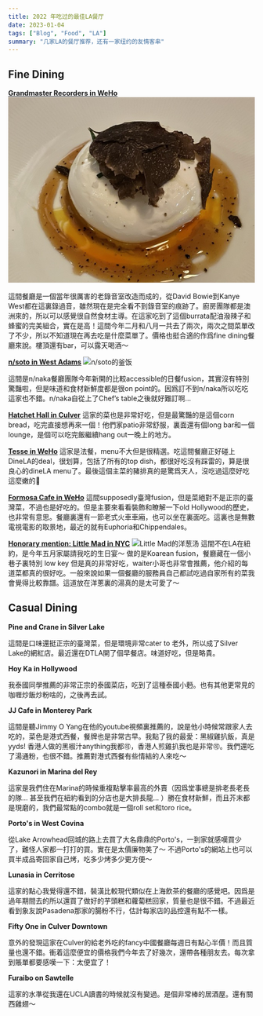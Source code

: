 ```yaml
---
title: 2022 年吃过的最佳LA餐厅
date: 2023-01-04
tags: ["Blog", "Food", "LA"]
summary: "几家LA的餐厅推荐，还有一家纽约的友情客串"
---
```

## Fine Dining
[**Grandmaster Recorders in WeHo**](https://grandmasterrecorders.com/)
![burrata](/images/posts/grandmasterrecord.jpg "Burrata 配老干妈绝绝子!!")

這間餐廳是一個當年很厲害的老錄音室改造而成的，從David Bowie到Kanye West都在這裏錄過音，雖然現在是完全看不到錄音室的痕跡了。廚房團隊都是澳洲來的，所以可以感覺很自然食材主導。在這家吃到了這個burrata配油潑辣子和蜂蜜的完美組合，實在是高！這間今年二月和八月一共去了兩次，兩次之間菜單改了不少，所以不知道現在再去吃是什麼菜單了。價格也挺合適的作爲fine dining餐廳來說。樓頂還有bar，可以露天喝酒～

[**n/soto in West Adams**](https://n-soto.com/)
![n/soto的釜饭](https://file.notion.so/f/f/ee580e7a-f267-49e4-b34c-d2058d686325/6b5b2251-6836-40d3-b57b-5974716aeb9f/IMG_3596.jpg?id=108c28ef-fd69-4adb-a002-66397a45c6c3&table=block&spaceId=ee580e7a-f267-49e4-b34c-d2058d686325&expirationTimestamp=1700013600000&signature=0U8T0cr996SjMmmHb8mNW0a2FawjZ2GGPVGs28y5mRo&downloadName=IMG_3596.jpg)

這間是n/naka餐廳團隊今年新開的比較accessible的日餐fusion，其實沒有特別驚豔啦，但是味道和食材新鮮度都是很on point的。因爲訂不到n/naka所以吃吃這家也不錯。n/naka自從上了Chef’s table之後就好難訂啊…

[**Hatchet Hall in Culver**](http://www.hatchethallla.com/)
這家的菜也是非常好吃，但是最驚豔的是這個corn bread，吃完直接想再來一個！他們家patio非常舒服，裏面還有個long bar和一個lounge，是個可以吃完飯繼續hang out一晚上的地方。

[**Tesse in WeHo**](https://www.tesserestaurant.com/)
這家是法餐，menu不大但是很精選。吃這間餐廳正好碰上DineLA的deal，很划算，包括了所有的top dish，都很好吃沒有踩雷的，算是很良心的dineLA menu了。最後這個主菜的豬排真的是驚爲天人，沒吃過這麼好吃這麼嫩的🐷

[**Formosa Cafe in WeHo**](https://theformosacafe.com/)
這間supposedly臺灣fusion，但是菜絕對不是正宗的臺灣菜，不過也是好吃的。但是主要來看看裝飾和瞭解一下old Hollywood的歷史，也非常有意思。餐廳裏還有一節老式火車車廂，也可以坐在裏面吃。這裏也是無數電視電影的取景地，最近的就有Euphoria和Chippendales。

[**Honorary mention: Little Mad in NYC**](https://www.littlemadnyc.com/)
![Little Mad的洋葱汤](https://file.notion.so/f/s/ba8db34d-6abf-47d1-a8eb-ee819a8bbf40/IMG_2309.jpg?id=b203a279-b72c-4937-99ae-da1352f30ec6&table=block&spaceId=ee580e7a-f267-49e4-b34c-d2058d686325&expirationTimestamp=1700013600000&signature=i0OdZQFA7EpGk67fr1rYgBqnTt10m7sk9OWeIDMF-LA&downloadName=IMG_2309.jpg)
這間不在LA在紐約，是今年五月家屬請我吃的生日宴～ 做的是Koarean fusion，餐廳藏在一個小巷子裏特別 low key 但是真的非常好吃，waiter小哥也非常會推薦，他介紹的每道菜都真的很好吃。一般來說如果一個餐廳的服務員自己都試吃過自家所有的菜我會覺得比較靠譜。這道放在洋蔥裏的湯真的是太可愛了～

## Casual Dining
**Pine and Crane in Silver Lake**

這間是口味還挺正宗的臺灣菜，但是環境非常cater to 老外，所以成了Silver Lake的網紅店。最近還在DTLA開了個早餐店。味道好吃，但是略貴。

**Hoy Ka in Hollywood**

我泰國同學推薦的非常正宗的泰國菜店，吃到了這種泰國小麪。也有其他更常見的咖喱炒飯炒粉啥的，之後再去試。

**JJ Cafe in Monterey Park**

這間是聽Jimmy O Yang在他的youtube視頻裏推薦的，說是他小時候常跟家人去吃的，菜色是港式西餐，餐牌也是非常古早。我點了我的最愛：黑椒雞扒飯，真是yyds! 香港人做的黑椒汁anything我都🉑，香港人煎雞扒我也是非常🉑。我們還吃了湯通粉，也很不錯。推薦對港式西餐有些情結的人來吃～

**Kazunori in Marina del Rey**

這家是我們住在Marina的時候重複點擊率最高的外賣（因爲堂事總是排老長老長的隊… 甚至我們在紐約看到的分店也是大排長龍… ）勝在食材新鮮，而且芥末都是現磨的，我們最常點的combo就是一個roll set和toro rice。

**Porto's in West Covina**

從Lake Arrowhead回城的路上去買了大名鼎鼎的Porto's，一到家就感嘆買少了，難怪人家都一打打的買。實在是太價廉物美了～ 不過Porto's的網站上也可以買半成品寄回家自己烤，吃多少烤多少更方便～

**Lunasia in Cerritose**

這家的點心我覺得還不錯，裝潢比較現代類似在上海飲茶的餐廳的感覺吧。因爲是過年期間去的所以還買了做好的芋頭糕和蘿蔔糕回家，質量也是很不錯。不過最近看到象友說Pasadena那家的腸粉不行，估計每家店的品控還有點不一樣。

**Fifty One in Culver Downtown**

意外的發現這家在Culver的給老外吃的fancy中國餐廳每週日有點心半價！而且質量也還不錯。衝着這麼便宜的價格我們今年去了好幾次，還帶各種朋友去。每次拿到賬單都要感嘆一下：太便宜了！

**Furaibo on Sawtelle**

這家的水準從我還在UCLA讀書的時候就沒有變過。是個非常棒的居酒屋。還有關西雞翅～
